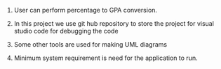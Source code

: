 1. User can perform percentage to GPA conversion.

2. In this project we use git hub repository to store the project for visual studio code for debugging the code

3. Some other tools are used for making UML diagrams

4. Minimum system requirement is need for the application to run.